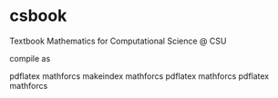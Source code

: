 # csbook

Textbook Mathematics for Computational Science @ CSU


compile as

pdflatex mathforcs
makeindex mathforcs
pdflatex mathforcs
pdflatex mathforcs

